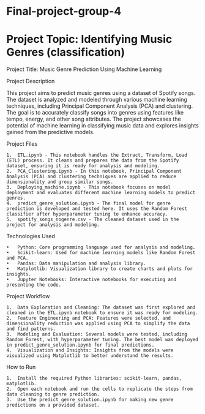# Final-project-group-4
# Project Topic: Identifying Music Genres (classification)

Project Title: Music Genre Prediction Using Machine Learning

Project Description

This project aims to predict music genres using a dataset of Spotify songs. The dataset is analyzed and modeled through various machine learning techniques, including Principal Component Analysis (PCA) and clustering. The goal is to accurately classify songs into genres using features like tempo, energy, and other song attributes. The project showcases the potential of machine learning in classifying music data and explores insights gained from the predictive models.

Project Files

	1.	ETL.ipynb - This notebook handles the Extract, Transform, Load (ETL) process. It cleans and prepares the data from the Spotify dataset, ensuring it is ready for analysis and modeling.
	2.	PCA_Clustering.ipynb - In this notebook, Principal Component Analysis (PCA) and clustering techniques are applied to reduce dimensionality and group similar songs.
	3.	Deploying_machine.ipynb - This notebook focuses on model deployment and evaluates different machine learning models to predict genres.
	4.	predict_genre_solution.ipynb - The final model for genre prediction is developed and tested here. It uses the Random Forest classifier after hyperparameter tuning to enhance accuracy.
	5.	spotify_songs_nogenre.csv - The cleaned dataset used in the project for analysis and modeling.

Technologies Used

	•	Python: Core programming language used for analysis and modeling.
	•	Scikit-learn: Used for machine learning models like Random Forest and PCA.
	•	Pandas: Data manipulation and analysis library.
	•	Matplotlib: Visualization library to create charts and plots for insights.
	•	Jupyter Notebooks: Interactive notebooks for executing and presenting the code.

Project Workflow

	1.	Data Exploration and Cleaning: The dataset was first explored and cleaned in the ETL.ipynb notebook to ensure it was ready for modeling.
	2.	Feature Engineering and PCA: Features were selected, and dimensionality reduction was applied using PCA to simplify the data and find patterns.
	3.	Modeling and Evaluation: Several models were tested, including Random Forest, with hyperparameter tuning. The best model was deployed in predict_genre_solution.ipynb for final predictions.
	4.	Visualization and Insights: Insights from the models were visualized using Matplotlib to better understand the results.

How to Run

	1.	Install the required Python libraries: scikit-learn, pandas, matplotlib.
	2.	Open each notebook and run the cells to replicate the steps from data cleaning to genre prediction.
	3.	Use the predict_genre_solution.ipynb for making new genre predictions on a provided dataset.
